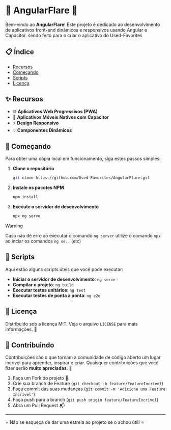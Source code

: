 # 🌟 AngularFlare 🌟

Bem-vindo ao **AngularFlare**! Este projeto é dedicado ao desenvolvimento de aplicativos front-end dinâmicos e responsivos usando Angular e Capacitor. sendo feito para o criar o aplicativo do Used-Favorites

## 📋 Índice
- [Recursos](#recursos)
- [Começando](#começando)
- [Scripts](#scripts)
- [Licença](#licença)

## ✨ Recursos

- 🌐 **Aplicativos Web Progressivos (PWA)**
- 📱 **Aplicativos Móveis Nativos com Capacitor**
- ⚡ **Design Responsivo**
- 💡 **Componentes Dinâmicos**

## 🚀 Começando

Para obter uma cópia local em funcionamento, siga estes passos simples:

1. **Clone o repositório**
   ```sh
   git clone https://github.com/Used-Favorites/AngularFlare.git
   ```
2. **Instale os pacotes NPM**
   ```sh
   npm install
   ```
3. **Execute o servidor de desenvolvimento**
   ```sh
   npx ng serve
   ```

> [!WARNING]
> Caso não dê erro ao executar o comando `ng server` utilize o comando `npx` ao inciar os comandos `ng se..` (etc)

## 📜 Scripts

Aqui estão alguns scripts úteis que você pode executar:

- **Iniciar o servidor de desenvolvimento**: `ng serve`
- **Compilar o projeto**: `ng build`
- **Executar testes unitários**: `ng test`
- **Executar testes de ponta a ponta**: `ng e2e`

## 📄 Licença

Distribuído sob a licença MIT. Veja o arquivo `LICENSE` para mais informações. 📜

## 🤝 Contribuindo

Contribuições são o que tornam a comunidade de código aberto um lugar incrível para aprender, inspirar e criar. Quaisquer contribuições que você fizer serão **muito apreciadas**. 🎉

1. Faça um Fork do projeto 🍴
2. Crie sua branch de Feature (`git checkout -b feature/FeatureIncrível`)
3. Faça commit das suas mudanças (`git commit -m 'Adicione uma Feature Incrível'`)
4. Faça push para a branch (`git push origin feature/FeatureIncrível`)
5. Abra um Pull Request 📬

---

⭐️ Não se esqueça de dar uma estrela ao projeto se o achou útil! ⭐️
